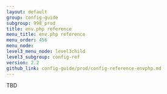 ```yaml
---
layout: default
group: config-guide
subgroup: 998_prod
title: env.php reference
menu_title: env.php reference
menu_order: 456
menu_node: 
level3_menu_node: level3child
level3_subgroup: config-ref
version: 2.2
github_link: config-guide/prod/config-reference-envphp.md
---
```


TBD